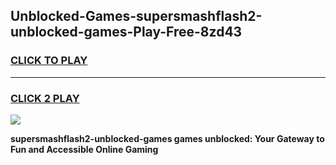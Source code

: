 
## Unblocked-Games-supersmashflash2-unblocked-games-Play-Free-8zd43
<h3>
<a href="https://premium76.site?title=supersmashflash2-unblocked-games&ref=09A">CLICK TO PLAY</a></h3>
<hr>

<h3>
<a href="https://premium76.site?title=supersmashflash2-unblocked-games&ref=09A">CLICK 2 PLAY</a>
  
</h3>

<a href="https://premium76.site?title=supersmashflash2-unblocked-games&ref=09A"><img src="https://clearcache.store/games.png"></a>


**supersmashflash2-unblocked-games games unblocked: Your Gateway to Fun and Accessible Online Gaming**
